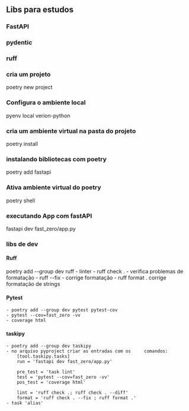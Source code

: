 ## Libs para estudos
### FastAPI
### pydentic
### ruff



### cria um projeto
poetry new project 

### Configura o ambiente local
pyenv local verion-python

### cria um ambiente virtual na pasta do projeto
poetry install 

### instalando bibliotecas com poetry
poetry add fastapi
### Ativa ambiente virtual do poetry
poetry shell

### executando App com fastAPI
fastapi dev fast_zero/app.py

### libs de dev
#### Ruff
poetry add --group dev ruff - linter 
    - ruff check . - verifica problemas de formatação
    - ruff --fix - corrige formatação
    - ruff format . corrige formatação de strings

#### Pytest
    - poetry add --group dev pytest pytest-cov
    - pytest --cov=fast_zero -vv
    - coverage html

#### taskipy
    - poetry add --group dev taskipy
    - no arquivo pyproject criar as entradas com os     comandos: 
        [tool.taskipy.tasks]
        run = 'fastapi dev fast_zero/app.py'

        pre_test = 'task lint'
        test = 'pytest --cov=fast_zero -vv'
        pos_test = 'coverage html'
        
        lint = 'ruff check .; ruff check . --diff'
        format = 'ruff check . --fix ; ruff format .'
    - task 'alias'


